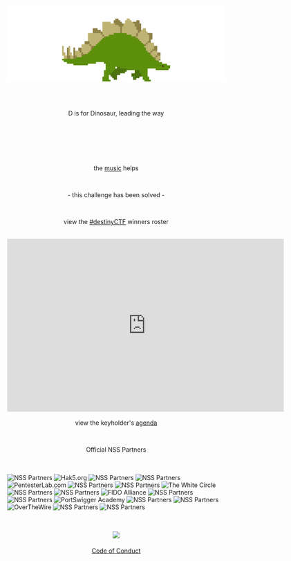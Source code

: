 <br /><br />
<br /><br />

<p align="center">
<img id="stegosaur" src="img/stegosaur.gif">
</p>
<br /><br />
<p align="center">
D is for Dinosaur, leading the way<br class="fossilkey" fossil="classyfied" /></p>
<br /><br />
<p align="center">
<script class="c19bcdc5af7430650316f0df7417e117" src="https://w.promofeatures.com/js/timer/c19bcdc5af7430650316f0df7417e117.js?v=1599866870"></script>
</p><br /><br />
<p align="center">the <a href="https://somafm.com/player/#/now-playing/defcon" target="dc">music</a> helps</p>
<br />
<p align="center">- this challenge has been solved -</p>
<br />
<p align="center">view the <a href="https://www.noshitsecurity.com/wins">#destinyCTF</a> winners roster</p>
<br />
<iframe width="640" height="400" src="https://www.youtube.com/embed/ylwURiCAqPY" frameborder="0" allow="accelerometer; autoplay; clipboard-write; encrypted-media; gyroscope; picture-in-picture" allowfullscreen></iframe>
<br />
<p align="center">view the keyholder's <a href="agenda">agenda</a></p>
<br />
<p align="center">Official NSS Partners</p>
<br /><br />
<div id="partners">
    <div class="photobanner">
    	<img class="first" height="80" src="https://www.noshitsecurity.com/img/partners/lead.png" alt="NSS Partners" />
      <img height="80" src="https://www.noshitsecurity.com/img/partners/h5.png" alt="Hak5.org" />
      <img height="80" src="https://www.noshitsecurity.com/img/partners/sp.png" alt="NSS Partners" />
      <img height="80" src="https://www.noshitsecurity.com/img/partners/sp.png" alt="NSS Partners" />  
      <img height="80" src="https://www.noshitsecurity.com/img/partners/ptl.png" alt="PentesterLab.com" />
      <img height="80" src="https://www.noshitsecurity.com/img/partners/sp.png" alt="NSS Partners" />
      <img height="80" src="https://www.noshitsecurity.com/img/partners/sp.png" alt="NSS Partners" />  
      <img height="80" src="https://www.noshitsecurity.com/img/partners/twc.png" alt="The White Circle" />
      <img height="80" src="https://www.noshitsecurity.com/img/partners/sp.png" alt="NSS Partners" />
      <img height="80" src="https://www.noshitsecurity.com/img/partners/sp.png" alt="NSS Partners" />
      <img height="80" src="https://www.noshitsecurity.com/img/partners/fido2.png" alt="FIDO Alliance" />
      <img height="80" src="https://www.noshitsecurity.com/img/partners/sp.png" alt="NSS Partners" />
      <img height="80" src="https://www.noshitsecurity.com/img/partners/sp.png" alt="NSS Partners" />
      <img height="80" src="https://www.noshitsecurity.com/img/partners/pswg.png" alt="PortSwigger Academy" />
      <img height="80" src="https://www.noshitsecurity.com/img/partners/sp.png" alt="NSS Partners" />
      <img height="80" src="https://www.noshitsecurity.com/img/partners/sp.png" alt="NSS Partners" />
      <img height="80" src="https://www.noshitsecurity.com/img/partners/otw.png" alt="OverTheWire" />
      <img height="80" src="https://www.noshitsecurity.com/img/partners/sp.png" alt="NSS Partners" />
      <img height="80" src="https://www.noshitsecurity.com/img/partners/sp.png" alt="NSS Partners" />
    </div>
</div><br /><br />
<p align="center"><a href="https://www.noshitsecurity.com" target="nss"><img width="90" src="https://www.noshitsecurity.com/img/wasp.png"></a><br /><br />
    <a href="coc">Code of Conduct</a></p>

